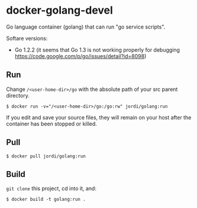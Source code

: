 docker-golang-devel
===================

Go language container (golang) that can run "go service scripts".

Softare versions:

- Go 1.2.2 (it seems that Go 1.3 is not working properly for debugging https://code.google.com/p/go/issues/detail?id=8098)

Run
---

Change `/<user-home-dir>/go` with the absolute path of your src parent directory. 

	$ docker run -v="/<user-home-dir>/go:/go:rw" jordi/golang:run

If you edit and save your source files, they will remain on your host after the container has been stopped or killed.

Pull
----

	$ docker pull jordi/golang:run

Build
-----

`git clone` this project, cd into it, and:

	$ docker build -t golang:run .

